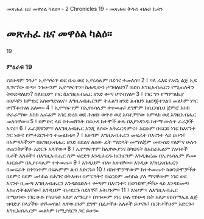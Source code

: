 ﻿
 መጽሐፈ ዜና መዋዕል ካልዕ። - 2 Chronicles 19 - መጽሐፍ ቅዱስ ብሉይ ኪዳን
# መጽሐፈ ዜና መዋዕል ካልዕ።
19
### ምዕራፍ 19
የይሁዳም ንጉሥ ኢዮሣፍጥ ወደ ቤቱ ወደ ኢየሩሳሌም በደኅና ተመለሰ።
2 ፤ ባለ ራእዩ የአናኒ ልጅ ኢዩ ሊገናኘው ወጣ፥ ንጉሡንም ኢዮሣፍጥን። ከሐዲውን ታግዛለህን? ወይስ እግዚአብሔርን የሚጠሉትን ትወድዳለህን? ስለዚህም ነገር ከእግዚአብሔር ዘንድ ቍጣ ሆኖብሃል።
3 ፤ ነገር ግን የማምለኪያ ዐፀዶቹን ከምድር አስወግደሃልና፥ እግዚአብሔርንም ትፈልግ ዘንድ ልብህን አዘጋጅተሃልና መልካም ነገር ተገኝቶብሃል አለው።
4 ፤ ኢዮሣፍጥም በኢየሩሳሌም ተቀመጠ፤ ደግሞም ከቤርሳቤህ ጀምሮ እስከ ተራራማው እስከ ኤፍሬም አገር ድረስ ወደ ሕዝቡ ወጥቶ ወደ አባቶቻቸው አምላክ ወደ እግዚአብሔር መለሳቸው።
5 ፤ በምድር ላይ በተመሸጉት በይሁዳ ከተሞች ሁሉ በእያንዳንዱ ከተማ ውስጥ ፈራጆች አኖረ።
6 ፤ ፈራጆቹንም። ለእግዚአብሔር እንጂ ለሰው አትፈርዱምና፥ እርሱም በፍርድ ነገር ከእናንተ ጋር ነውና የምታደርጉትን ተመልከቱ።
7 ፤ አሁንም እግዚአብሔርን መፍራት በእናንተ ላይ ይሁን፤ በአምላካችንም በእግዚአብሔር ዘንድ በደልና ለሰው ፊት ማድላት መማለጃም መውሰድ የለምና ሁሉን ተጠንቅቃችሁ አድርጉ አላቸው።
8 ፤ ኢዮሣፍጥም ከሌዋውያንና ከካህናት ከእስራኤልም የአባቶች ቤቶች አለቆች፥ በእግዚአብሔር ስም ፍርድን እንዲፈርዱ ክርክርንም እንዲቈርጡ በኢየሩሳሌም ሾመ። እነርሱም በኢየሩሳሌም ተቀመጡ።
9 ፤ እንዲህም ብሎ አዘዛቸው። እንዲሁ እግዚአብሔርን በመፍራት በቅንነትም በፍጹምም ልብ አድርጉ።
10 ፤ በከተሞቻቸውም ከተቀመጡት ከወንድሞቻችሁ በደምና በደም መካከል በሕግና በትእዛዝ በሥርዓትና በፍርድም መካከል ያለ ማናቸውም ነገር ወደ እናንተ ቢመጣ እግዚአብሔርን እንዳይበድሉ፥ ቍጣም በእናንተና በወንድሞቻችሁ ላይ እንዳይመጣ አስጠንቅቁአቸው፤ እንዲህም ብታደርጉ በደለኞች አትሆኑም።
11 ፤ እነሆም፥ ለእግዚአብሔር በሚሆነው ነገር ሁሉ የካህናቱ አለቃ አማርያ፥ በንጉሡም ነገር ሁሉ የይሁዳ ቤት አለቃ የይስማኤል ልጅ ዝባድያ በላያችሁ ተሾመዋል፤ ሌዋውያኑም ደግሞ በፊታችሁ አለቆች ይሆናሉ፤ በርትታችሁም አድርጉ፥ እግዚአብሔርም መልካም ከሚያደርግ ጋር ይሁን። 
